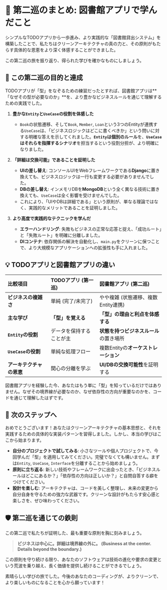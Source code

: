 # 🏁 第二巡のまとめ: 図書館アプリで学んだこと

シンプルなTODOアプリから一歩進み、より実践的な「図書館貸出システム」を構築したことで、私たちはクリーンアーキテクチャの真の力と、その原則がもたらす具体的な恩恵をより深く体感することができました。

この第二巡の旅を振り返り、得られた学びを確かなものにしましょう。

## 🎯 この第二巡の目的と達成

TODOアプリが「型」をなぞるための練習だったとすれば、図書館アプリは**「なぜその型が必要なのか」**を、より豊かなビジネスルールを通じて理解するための実践でした。

1.  **豊かな`Entity`と`UseCase`の役割を体感した**
    * `Book`の状態遷移、そして`Book`, `Member`, `Loan`という3つのEntityが連携する`UseCase`は、「ビジネスロジックはどこに書くべきか」という問いに対する明確な答えを示してくれました。**`Entity`は個別のルール**を、**`UseCase`はそれらを指揮するシナリオ**を担当するという役割分担が、より明確になりました。

2.  **「詳細は交換可能」であることを証明した**
    * **UIの差し替え**: コンソールUIをWebフレームワークである**Django**に置き換えても、ビジネスロジックは一行も変更する必要がありませんでした。
    * **DBの差し替え**: インメモリDBを**MongoDB**という全く異なる技術に置き換えても、`UseCase`は全く影響を受けませんでした。
    * これにより、「UIやDBは詳細である」という原則が、単なる理論ではなく、実践的なメリットであることを証明しました。

3.  **より高度で実践的なテクニックを学んだ**
    * **エラーハンドリング**: 失敗もビジネスの正常な応答と捉え、「成功ルート」と「失敗ルート」を明確に分離しました。
    * **DIコンテナ**: 依存関係の解決を自動化し、`main.py`をクリーンに保つことで、より大規模なアプリケーションへの拡張性も手に入れました。

## 💡 TODOアプリと図書館アプリの違い

| 比較項目 | TODOアプリ (第一巡) | 図書館アプリ (第二巡) |
| :--- | :--- | :--- |
| **ビジネスの複雑さ** | 単純 (完了/未完了) | やや複雑 (状態遷移、複数Entity連携) |
| **主な学び** | **「型」を覚える** | **「型」の理由と利点を体感する** |
| **`Entity`の役割** | データを保持することが主 | **状態を持つビジネスルール**の置き場所 |
| **`UseCase`の役割** | 単純な処理フロー | 複数Entityの**オーケストレーション** |
| **アーキテクチャの恩恵**| 関心の分離を学ぶ | **UI/DBの交換可能性**を証明する |



図書館アプリを経験した今、あなたはもう単に「型」を知っているだけではありません。なぜその境界線が必要なのか、なぜ依存性の方向が重要なのかを、コードを通じて理解したはずです。

## 🚀 次のステップへ

おめでとうございます！あなたはクリーンアーキテクチャの基本思想と、それを実践するための具体的な実装パターンを習得しました。しかし、本当の学びはここから始まります。

* **自分のプロジェクトで試してみる**: 小さなツールや個人プロジェクトで、今回学んだ「型」を適用してみてください。完璧でなくても構いません。まずは`Entity`, `UseCase`, `Interface`を分離することから始めましょう。
* **原則に立ち返る**: 新しい技術やフレームワークに出会ったとき、「ビジネスルールはどこにあるか？」「依存性の方向は正しいか？」と自問自答する癖をつけてください。
* **設計を楽しむ**: アーキテクチャは、コードを美しく整理し、未来の変更から自分自身を守るための強力な武器です。クリーンな設計がもたらす安心感と楽しさを、ぜひ味わってください。

## 🛡️ 第二巡を通じての鉄則

この第二巡で私たちが証明した、最も重要な原則を胸に刻みましょう。

> **ビジネスは中心に。詳細は境界線の外に。 (Business at the center. Details beyond the boundary.)**

この原則を守り続ける限り、あなたのソフトウェアは技術の進化や要求の変更という荒波を乗り越え、長く価値を提供し続けることができるでしょう。

素晴らしい学びの旅でした。今後のあなたのコーディングが、よりクリーンで、より楽しいものになることを心から願っています！